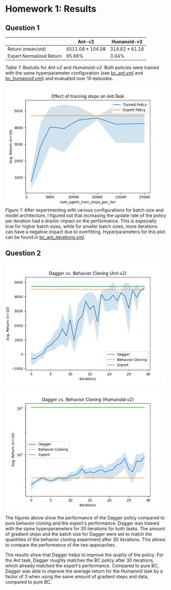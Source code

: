 # Homework 1: Results

## Question 1

|     | Ant-v2 | Humanoid-v2 |
| --- | --- | --- |
| Return (mean/std) | 4511.08 ± 104.08 |  314.82 ±  61.16 |
| Expert Normalized Return | 95.68% | 3.04%  |
*Table 1:* Restults for *Ant-v2* and *Humanoid-v2*. 
Both policies were trained with the same hyperparameter configuration
(see [bc_ant.yml](part1/bc_ant.yml) and [bc_humanoid.yml](part1/bc_humanoid.yml)) and evaluated over 10 episodes.

![Q1.3](part1/img.png)
*Figure 1:* After experimenting with various configurations for batch size and model architecture, I figured out that
increasing the update rate of the policy per iteration had a drastic impact on the performance. This is especially true
for higher batch sizes, while for smaller batch sizes, more iterations can have a negative impact due to overfitting. 
Hyperparameters for this plot can be found in [bc_ant_iterations.yml](part1/bc_ant_iterations.yml).

## Question 2

![](part2/ant.png)

![](part2/humanoid.png)

The figures above show the performance of the Dagger policy compared to pure behavior cloning and the expert's performance.
Dagger was trained with the same hyperparameters for 30 iterations for both tasks. The amount of gradient steps and the
batch size for Dagger were set to match the quantities of the behavior cloning experiment after 30 iterations. This allows
to compare the performance of the two approaches.

The results show that Dagger helps to improve the quality of the policy. For the Ant task, Dagger roughly matches the BC
policy after 30 iterations, which already matched the expert's performance. Compared to pure BC, 
Dagger was able to improve the average return for the Humanoid task by a factor of 3 when using the same amount of gradient steps and data, compared to pure BC.